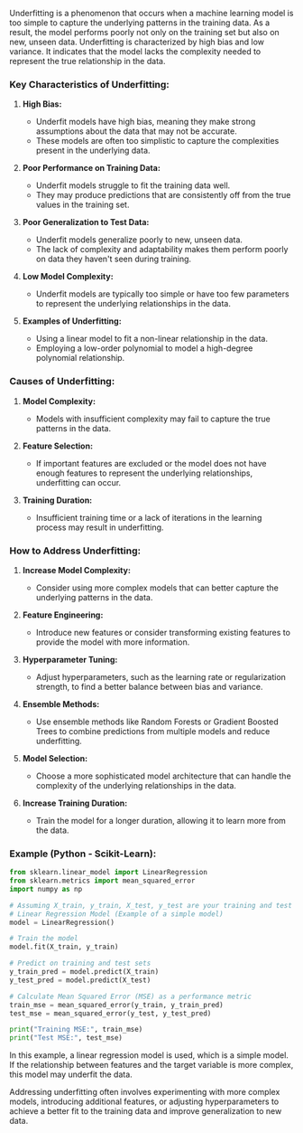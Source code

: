 Underfitting is a phenomenon that occurs when a machine learning model is too simple to capture the underlying patterns in the training data. As a result, the model performs poorly not only on the training set but also on new, unseen data. Underfitting is characterized by high bias and low variance. It indicates that the model lacks the complexity needed to represent the true relationship in the data.

### Key Characteristics of Underfitting:

1. **High Bias:**
   - Underfit models have high bias, meaning they make strong assumptions about the data that may not be accurate.
   - These models are often too simplistic to capture the complexities present in the underlying data.

2. **Poor Performance on Training Data:**
   - Underfit models struggle to fit the training data well.
   - They may produce predictions that are consistently off from the true values in the training set.

3. **Poor Generalization to Test Data:**
   - Underfit models generalize poorly to new, unseen data.
   - The lack of complexity and adaptability makes them perform poorly on data they haven't seen during training.

4. **Low Model Complexity:**
   - Underfit models are typically too simple or have too few parameters to represent the underlying relationships in the data.

5. **Examples of Underfitting:**
   - Using a linear model to fit a non-linear relationship in the data.
   - Employing a low-order polynomial to model a high-degree polynomial relationship.

### Causes of Underfitting:

1. **Model Complexity:**
   - Models with insufficient complexity may fail to capture the true patterns in the data.

2. **Feature Selection:**
   - If important features are excluded or the model does not have enough features to represent the underlying relationships, underfitting can occur.

3. **Training Duration:**
   - Insufficient training time or a lack of iterations in the learning process may result in underfitting.

### How to Address Underfitting:

1. **Increase Model Complexity:**
   - Consider using more complex models that can better capture the underlying patterns in the data.

2. **Feature Engineering:**
   - Introduce new features or consider transforming existing features to provide the model with more information.

3. **Hyperparameter Tuning:**
   - Adjust hyperparameters, such as the learning rate or regularization strength, to find a better balance between bias and variance.

4. **Ensemble Methods:**
   - Use ensemble methods like Random Forests or Gradient Boosted Trees to combine predictions from multiple models and reduce underfitting.

5. **Model Selection:**
   - Choose a more sophisticated model architecture that can handle the complexity of the underlying relationships in the data.

6. **Increase Training Duration:**
   - Train the model for a longer duration, allowing it to learn more from the data.

### Example (Python - Scikit-Learn):

```python
from sklearn.linear_model import LinearRegression
from sklearn.metrics import mean_squared_error
import numpy as np

# Assuming X_train, y_train, X_test, y_test are your training and test data
# Linear Regression Model (Example of a simple model)
model = LinearRegression()

# Train the model
model.fit(X_train, y_train)

# Predict on training and test sets
y_train_pred = model.predict(X_train)
y_test_pred = model.predict(X_test)

# Calculate Mean Squared Error (MSE) as a performance metric
train_mse = mean_squared_error(y_train, y_train_pred)
test_mse = mean_squared_error(y_test, y_test_pred)

print("Training MSE:", train_mse)
print("Test MSE:", test_mse)
```

In this example, a linear regression model is used, which is a simple model. If the relationship between features and the target variable is more complex, this model may underfit the data.

Addressing underfitting often involves experimenting with more complex models, introducing additional features, or adjusting hyperparameters to achieve a better fit to the training data and improve generalization to new data.

